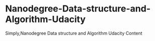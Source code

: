 # Nanodegree-Data-structure-and-Algorithm-Udacity
Simply,Nanodegree Data structure and Algorithm Udacity Content
